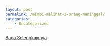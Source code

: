 ```yaml
---
layout: post
permalink: /mimpi-melihat-2-orang-meninggal/
categories:
    - Uncategorized
---
```


[Baca Selengkapnya](/07)